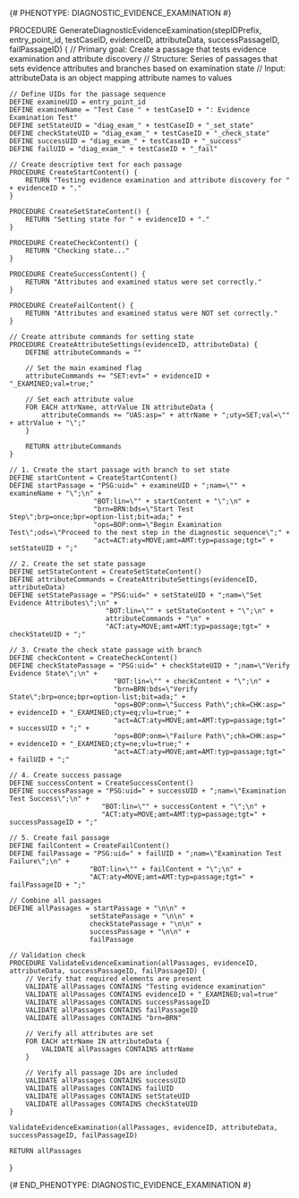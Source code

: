 {# PHENOTYPE: DIAGNOSTIC_EVIDENCE_EXAMINATION #}

PROCEDURE GenerateDiagnosticEvidenceExamination(stepIDPrefix, entry_point_id, testCaseID, evidenceID, attributeData, successPassageID, failPassageID) {
    // Primary goal: Create a passage that tests evidence examination and attribute discovery
    // Structure: Series of passages that sets evidence attributes and branches based on examination state
    // Input: attributeData is an object mapping attribute names to values

    // Define UIDs for the passage sequence
    DEFINE examineUID = entry_point_id
    DEFINE examineName = "Test Case " + testCaseID + ": Evidence Examination Test"
    DEFINE setStateUID = "diag_exam_" + testCaseID + "_set_state"
    DEFINE checkStateUID = "diag_exam_" + testCaseID + "_check_state"
    DEFINE successUID = "diag_exam_" + testCaseID + "_success"
    DEFINE failUID = "diag_exam_" + testCaseID + "_fail"
    
    // Create descriptive text for each passage
    PROCEDURE CreateStartContent() {
        RETURN "Testing evidence examination and attribute discovery for " + evidenceID + "."
    }
    
    PROCEDURE CreateSetStateContent() {
        RETURN "Setting state for " + evidenceID + "."
    }
    
    PROCEDURE CreateCheckContent() {
        RETURN "Checking state..."
    }
    
    PROCEDURE CreateSuccessContent() {
        RETURN "Attributes and examined status were set correctly."
    }
    
    PROCEDURE CreateFailContent() {
        RETURN "Attributes and examined status were NOT set correctly."
    }
    
    // Create attribute commands for setting state
    PROCEDURE CreateAttributeSettings(evidenceID, attributeData) {
        DEFINE attributeCommands = ""
        
        // Set the main examined flag
        attributeCommands += "SET:evt=" + evidenceID + "_EXAMINED;val=true;"
        
        // Set each attribute value
        FOR EACH attrName, attrValue IN attributeData {
            attributeCommands += "UAS:asp=" + attrName + ";uty=SET;val=\"" + attrValue + "\";"
        }
        
        RETURN attributeCommands
    }
    
    // 1. Create the start passage with branch to set state
    DEFINE startContent = CreateStartContent()
    DEFINE startPassage = "PSG:uid=" + examineUID + ";nam=\"" + examineName + "\";\n" +
                         "BOT:lin=\"" + startContent + "\";\n" +
                         "brn=BRN:bds=\"Start Test Step\";brp=once;bpr=option-list;bit=ada;" +
                         "ops=BOP:onm=\"Begin Examination Test\";ods=\"Proceed to the next step in the diagnostic sequence\";" +
                         "act=ACT:aty=MOVE;amt=AMT:typ=passage;tgt=" + setStateUID + ";"
    
    // 2. Create the set state passage
    DEFINE setStateContent = CreateSetStateContent()
    DEFINE attributeCommands = CreateAttributeSettings(evidenceID, attributeData)
    DEFINE setStatePassage = "PSG:uid=" + setStateUID + ";nam=\"Set Evidence Attributes\";\n" +
                            "BOT:lin=\"" + setStateContent + "\";\n" +
                            attributeCommands + "\n" +
                            "ACT:aty=MOVE;amt=AMT:typ=passage;tgt=" + checkStateUID + ";"
    
    // 3. Create the check state passage with branch
    DEFINE checkContent = CreateCheckContent()
    DEFINE checkStatePassage = "PSG:uid=" + checkStateUID + ";nam=\"Verify Evidence State\";\n" +
                              "BOT:lin=\"" + checkContent + "\";\n" +
                              "brn=BRN:bds=\"Verify State\";brp=once;bpr=option-list;bit=ada;" +
                              "ops=BOP:onm=\"Success Path\";chk=CHK:asp=" + evidenceID + "_EXAMINED;cty=eq;vlu=true;" +
                              "act=ACT:aty=MOVE;amt=AMT:typ=passage;tgt=" + successUID + ";" +
                              "ops=BOP:onm=\"Failure Path\";chk=CHK:asp=" + evidenceID + "_EXAMINED;cty=ne;vlu=true;" +
                              "act=ACT:aty=MOVE;amt=AMT:typ=passage;tgt=" + failUID + ";"
    
    // 4. Create success passage
    DEFINE successContent = CreateSuccessContent()
    DEFINE successPassage = "PSG:uid=" + successUID + ";nam=\"Examination Test Success\";\n" +
                           "BOT:lin=\"" + successContent + "\";\n" +
                           "ACT:aty=MOVE;amt=AMT:typ=passage;tgt=" + successPassageID + ";"
    
    // 5. Create fail passage
    DEFINE failContent = CreateFailContent()
    DEFINE failPassage = "PSG:uid=" + failUID + ";nam=\"Examination Test Failure\";\n" +
                        "BOT:lin=\"" + failContent + "\";\n" +
                        "ACT:aty=MOVE;amt=AMT:typ=passage;tgt=" + failPassageID + ";"
    
    // Combine all passages
    DEFINE allPassages = startPassage + "\n\n" + 
                        setStatePassage + "\n\n" + 
                        checkStatePassage + "\n\n" + 
                        successPassage + "\n\n" + 
                        failPassage
    
    // Validation check
    PROCEDURE ValidateEvidenceExamination(allPassages, evidenceID, attributeData, successPassageID, failPassageID) {
        // Verify that required elements are present
        VALIDATE allPassages CONTAINS "Testing evidence examination"
        VALIDATE allPassages CONTAINS evidenceID + "_EXAMINED;val=true"
        VALIDATE allPassages CONTAINS successPassageID
        VALIDATE allPassages CONTAINS failPassageID
        VALIDATE allPassages CONTAINS "brn=BRN"
        
        // Verify all attributes are set
        FOR EACH attrName IN attributeData {
            VALIDATE allPassages CONTAINS attrName
        }
        
        // Verify all passage IDs are included
        VALIDATE allPassages CONTAINS successUID
        VALIDATE allPassages CONTAINS failUID
        VALIDATE allPassages CONTAINS setStateUID
        VALIDATE allPassages CONTAINS checkStateUID
    }
    
    ValidateEvidenceExamination(allPassages, evidenceID, attributeData, successPassageID, failPassageID)
    
    RETURN allPassages
}

{# END_PHENOTYPE: DIAGNOSTIC_EVIDENCE_EXAMINATION #}
